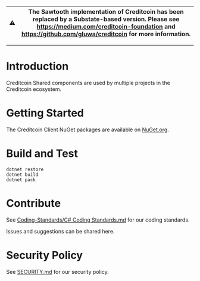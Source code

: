 <div align="center">

|⚠️| The Sawtooth implementation of Creditcoin has been replaced by a Substate-based version. Please see https://medium.com/creditcoin-foundation and https://github.com/gluwa/creditcoin for more information. |
|-|-|

</div>

---

# Introduction 
Creditcoin Shared components are used by multiple projects in the Creditcoin ecosystem. 

# Getting Started
The Creditcoin Client NuGet packages are available on [NuGet.org](https://www.nuget.org/profiles/Creditcoin).

# Build and Test
```
dotnet restore
dotnet build
dotnet pack
```

# Contribute
See [Coding-Standards/C# Coding Standards.md](https://github.com/gluwa/Coding-Standards/blob/main/C%23%20Coding%20Standards.md) for our coding standards.

Issues and suggestions can be shared here.

# Security Policy
See [SECURITY.md](SECURITY.md) for our security policy.
